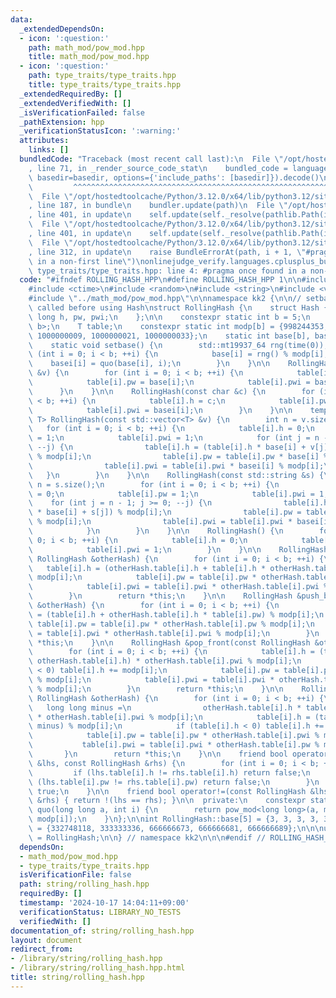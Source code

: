 ```yaml
---
data:
  _extendedDependsOn:
  - icon: ':question:'
    path: math_mod/pow_mod.hpp
    title: math_mod/pow_mod.hpp
  - icon: ':question:'
    path: type_traits/type_traits.hpp
    title: type_traits/type_traits.hpp
  _extendedRequiredBy: []
  _extendedVerifiedWith: []
  _isVerificationFailed: false
  _pathExtension: hpp
  _verificationStatusIcon: ':warning:'
  attributes:
    links: []
  bundledCode: "Traceback (most recent call last):\n  File \"/opt/hostedtoolcache/Python/3.12.0/x64/lib/python3.12/site-packages/onlinejudge_verify/documentation/build.py\"\
    , line 71, in _render_source_code_stat\n    bundled_code = language.bundle(stat.path,\
    \ basedir=basedir, options={'include_paths': [basedir]}).decode()\n          \
    \         ^^^^^^^^^^^^^^^^^^^^^^^^^^^^^^^^^^^^^^^^^^^^^^^^^^^^^^^^^^^^^^^^^^^^^^^^^^^^^^^^^\n\
    \  File \"/opt/hostedtoolcache/Python/3.12.0/x64/lib/python3.12/site-packages/onlinejudge_verify/languages/cplusplus.py\"\
    , line 187, in bundle\n    bundler.update(path)\n  File \"/opt/hostedtoolcache/Python/3.12.0/x64/lib/python3.12/site-packages/onlinejudge_verify/languages/cplusplus_bundle.py\"\
    , line 401, in update\n    self.update(self._resolve(pathlib.Path(included), included_from=path))\n\
    \  File \"/opt/hostedtoolcache/Python/3.12.0/x64/lib/python3.12/site-packages/onlinejudge_verify/languages/cplusplus_bundle.py\"\
    , line 401, in update\n    self.update(self._resolve(pathlib.Path(included), included_from=path))\n\
    \  File \"/opt/hostedtoolcache/Python/3.12.0/x64/lib/python3.12/site-packages/onlinejudge_verify/languages/cplusplus_bundle.py\"\
    , line 312, in update\n    raise BundleErrorAt(path, i + 1, \"#pragma once found\
    \ in a non-first line\")\nonlinejudge_verify.languages.cplusplus_bundle.BundleErrorAt:\
    \ type_traits/type_traits.hpp: line 4: #pragma once found in a non-first line\n"
  code: "#ifndef ROLLING_HASH_HPP\n#define ROLLING_HASH_HPP 1\n\n#include <array>\n\
    #include <ctime>\n#include <random>\n#include <string>\n#include <vector>\n\n\
    #include \"../math_mod/pow_mod.hpp\"\n\nnamespace kk2 {\n\n// setbase() must be\
    \ called before using Hash\nstruct RollingHash {\n    struct Hash {\n        long\
    \ long h, pw, pwi;\n    };\n\n    constexpr static int b = 5;\n    using T = std::array<Hash,\
    \ b>;\n    T table;\n    constexpr static int modp[b] = {998244353, 1000000007,\
    \ 1000000009, 1000000021, 1000000033};\n    static int base[b], basei[b];\n\n\
    \    static void setbase() {\n        std::mt19937_64 rng(time(0));\n        for\
    \ (int i = 0; i < b; ++i) {\n            base[i] = rng() % modp[i];\n        \
    \    basei[i] = quo(base[i], i);\n        }\n    }\n\n    RollingHash(const int\
    \ &v) {\n        for (int i = 0; i < b; ++i) {\n            table[i].h = v % modp[i];\n\
    \            table[i].pw = base[i];\n            table[i].pwi = basei[i];\n  \
    \      }\n    }\n\n    RollingHash(const char &c) {\n        for (int i = 0; i\
    \ < b; ++i) {\n            table[i].h = c;\n            table[i].pw = base[i];\n\
    \            table[i].pwi = basei[i];\n        }\n    }\n\n    template <class\
    \ T> RollingHash(const std::vector<T> &v) {\n        int n = v.size();\n     \
    \   for (int i = 0; i < b; ++i) {\n            table[i].h = 0;\n            table[i].pw\
    \ = 1;\n            table[i].pwi = 1;\n            for (int j = n - 1; j >= 0;\
    \ --j) {\n                table[i].h = (table[i].h * base[i] + v[j] % modp[i])\
    \ % modp[i];\n                table[i].pw = table[i].pw * base[i] % modp[i];\n\
    \                table[i].pwi = table[i].pwi * basei[i] % modp[i];\n         \
    \   }\n        }\n    }\n\n    RollingHash(const std::string &s) {\n        int\
    \ n = s.size();\n        for (int i = 0; i < b; ++i) {\n            table[i].h\
    \ = 0;\n            table[i].pw = 1;\n            table[i].pwi = 1;\n        \
    \    for (int j = n - 1; j >= 0; --j) {\n                table[i].h = (table[i].h\
    \ * base[i] + s[j]) % modp[i];\n                table[i].pw = table[i].pw * base[i]\
    \ % modp[i];\n                table[i].pwi = table[i].pwi * basei[i] % modp[i];\n\
    \            }\n        }\n    }\n\n    RollingHash() {\n        for (int i =\
    \ 0; i < b; ++i) {\n            table[i].h = 0;\n            table[i].pw = 1;\n\
    \            table[i].pwi = 1;\n        }\n    }\n\n    RollingHash &push_front(const\
    \ RollingHash &otherHash) {\n        for (int i = 0; i < b; ++i) {\n         \
    \   table[i].h = (otherHash.table[i].h + table[i].h * otherHash.table[i].pw) %\
    \ modp[i];\n            table[i].pw = table[i].pw * otherHash.table[i].pw % modp[i];\n\
    \            table[i].pwi = table[i].pwi * otherHash.table[i].pwi % modp[i];\n\
    \        }\n        return *this;\n    }\n\n    RollingHash &push_back(const RollingHash\
    \ &otherHash) {\n        for (int i = 0; i < b; ++i) {\n            table[i].h\
    \ = (table[i].h + otherHash.table[i].h * table[i].pw) % modp[i];\n           \
    \ table[i].pw = table[i].pw * otherHash.table[i].pw % modp[i];\n            table[i].pwi\
    \ = table[i].pwi * otherHash.table[i].pwi % modp[i];\n        }\n        return\
    \ *this;\n    }\n\n    RollingHash &pop_front(const RollingHash &otherHash) {\n\
    \        for (int i = 0; i < b; ++i) {\n            table[i].h = (table[i].h -\
    \ otherHash.table[i].h) * otherHash.table[i].pwi % modp[i];\n            if (table[i].h\
    \ < 0) table[i].h += modp[i];\n            table[i].pw = table[i].pw * otherHash.table[i].pwi\
    \ % modp[i];\n            table[i].pwi = table[i].pwi * otherHash.table[i].pw\
    \ % modp[i];\n        }\n        return *this;\n    }\n\n    RollingHash &pop_back(const\
    \ RollingHash &otherHash) {\n        for (int i = 0; i < b; ++i) {\n         \
    \   long long minus =\n                otherHash.table[i].h * table[i].pw % modp[i]\
    \ * otherHash.table[i].pwi % modp[i];\n            table[i].h = (table[i].h -\
    \ minus) % modp[i];\n            if (table[i].h < 0) table[i].h += modp[i];\n\
    \            table[i].pw = table[i].pw * otherHash.table[i].pwi % modp[i];\n \
    \           table[i].pwi = table[i].pwi * otherHash.table[i].pw % modp[i];\n \
    \       }\n        return *this;\n    }\n\n    friend bool operator==(const RollingHash\
    \ &lhs, const RollingHash &rhs) {\n        for (int i = 0; i < b; ++i) {\n   \
    \         if (lhs.table[i].h != rhs.table[i].h) return false;\n            if\
    \ (lhs.table[i].pw != rhs.table[i].pw) return false;\n        }\n        return\
    \ true;\n    }\n\n    friend bool operator!=(const RollingHash &lhs, const RollingHash\
    \ &rhs) { return !(lhs == rhs); }\n\n  private:\n    constexpr static long long\
    \ quo(long long a, int i) {\n        return pow_mod<long long>(a, modp[i] - 2,\
    \ modp[i]);\n    }\n};\n\nint RollingHash::base[5] = {3, 3, 3, 3, 3};\nint RollingHash::basei[5]\
    \ = {332748118, 333333336, 666666673, 666666681, 666666689};\n\n\nusing Roliha\
    \ = RollingHash;\n\n} // namespace kk2\n\n\n#endif // ROLLING_HASH_HPP\n"
  dependsOn:
  - math_mod/pow_mod.hpp
  - type_traits/type_traits.hpp
  isVerificationFile: false
  path: string/rolling_hash.hpp
  requiredBy: []
  timestamp: '2024-10-17 14:04:11+09:00'
  verificationStatus: LIBRARY_NO_TESTS
  verifiedWith: []
documentation_of: string/rolling_hash.hpp
layout: document
redirect_from:
- /library/string/rolling_hash.hpp
- /library/string/rolling_hash.hpp.html
title: string/rolling_hash.hpp
---
```

